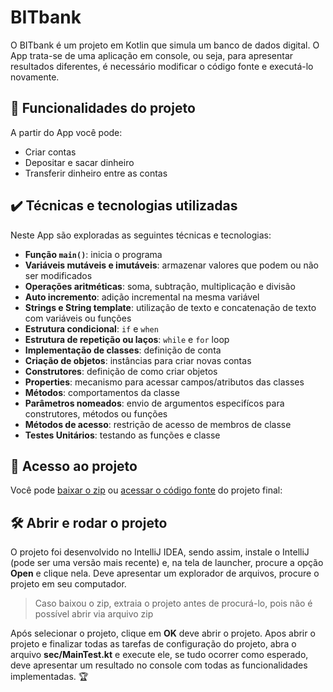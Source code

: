 # BITbank

O BITbank é um projeto em Kotlin que simula um banco de dados digital. O App trata-se de uma aplicação em console, ou seja, para apresentar resultados diferentes, é necessário modificar o código fonte e executá-lo novamente.

## 🔨 Funcionalidades do projeto

A partir do App você pode:

- Criar contas
- Depositar e sacar dinheiro
- Transferir dinheiro entre as contas

## ✔️ Técnicas e tecnologias utilizadas

Neste App são exploradas as seguintes técnicas e tecnologias:

- **Função `main()`**: inicia o programa
- **Variáveis mutáveis e imutáveis**: armazenar valores que podem ou não ser modificados
- **Operações aritméticas**: soma, subtração, multiplicação e divisão
- **Auto incremento**: adição incremental na mesma variável
- **Strings e String template**: utilização de texto e concatenação de texto com variáveis ou funções
- **Estrutura condicional**: `if` e `when`
- **Estrutura de repetição ou laços**: `while` e `for` loop
- **Implementação de classes**: definição de conta
- **Criação de objetos**: instâncias para criar novas contas
- **Construtores**: definição de como criar objetos
- **Properties**: mecanismo para acessar campos/atributos das classes
- **Métodos**: comportamentos da classe
- **Parâmetros nomeados**: envio de argumentos especifícos para construtores, métodos ou funções
- **Métodos de acesso**: restrição de acesso de membros de classe
- **Testes Unitários**: testando as funções e classe

## 📁 Acesso ao projeto

Você pode [baixar o zip](https://github.com/HassanOliveira/Kotlin/archive/refs/heads/master.zip) ou [acessar o código fonte](https://github.com/HassanOliveira/Kotlin/tree/master/BITbank) do projeto final:

## 🛠️ Abrir e rodar o projeto

O projeto foi desenvolvido no IntelliJ IDEA, sendo assim, instale o IntelliJ (pode ser uma versão mais recente) e, na tela de launcher, procure a opção **Open** e clique nela. Deve apresentar um explorador de arquivos, procure o projeto em seu computador.

> Caso baixou o zip, extraia o projeto antes de procurá-lo, pois não é possível abrir via arquivo zip

Após selecionar o projeto, clique em **OK** deve abrir o projeto. Apos abrir o projeto e finalizar todas as tarefas de configuração do projeto, abra o arquivo **sec/MainTest.kt** e execute ele, se tudo ocorrer como esperado, deve apresentar um resultado no console com todas as funcionalidades implementadas. 🏆
